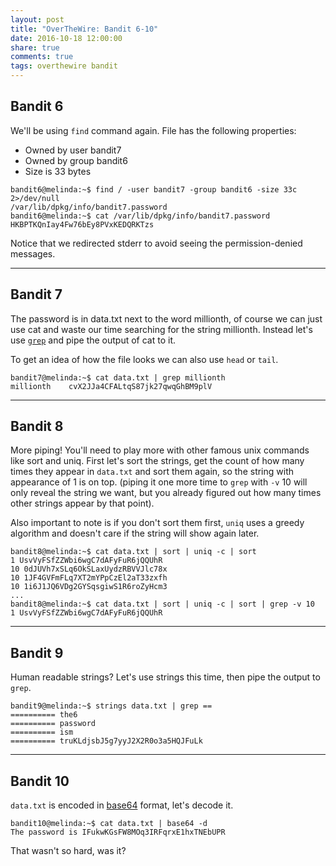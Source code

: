 ```yaml
---
layout: post
title: "OverTheWire: Bandit 6-10"
date: 2016-10-18 12:00:00
share: true
comments: true
tags: overthewire bandit
---
```


## Bandit 6

We'll be using `find` command again. File has the following properties:
* Owned by user bandit7
* Owned by group bandit6
* Size is 33 bytes

```console
bandit6@melinda:~$ find / -user bandit7 -group bandit6 -size 33c 2>/dev/null
/var/lib/dpkg/info/bandit7.password
bandit6@melinda:~$ cat /var/lib/dpkg/info/bandit7.password
HKBPTKQnIay4Fw76bEy8PVxKEDQRKTzs
```

Notice that we redirected stderr to avoid seeing the permission-denied messages.

___________________________________________

## Bandit 7

The password  is in data.txt next to the word millionth, of course we can just use cat and waste our time searching for the string millionth. Instead let's use [`grep`](https://www.gnu.org/software/grep/manual/grep.html) and pipe the output of cat to it.
 
To get an idea of how the file looks we can also use `head` or `tail`.

```console
bandit7@melinda:~$ cat data.txt | grep millionth
millionth    cvX2JJa4CFALtqS87jk27qwqGhBM9plV
```

___________________________________________

## Bandit 8

More piping! You'll need to play more with other famous unix commands like sort and uniq. First let's sort the strings, get the count of how many times they appear in `data.txt` and sort them again, so the string with appearance of 1 is on top. (piping it one more time to `grep` with `-v` 10 will only reveal the string we want, but you already figured out how many times other strings appear by that point).

Also important to note is if you don't sort them first, `uniq` uses a greedy algorithm and doesn't care if the string will show again later. 

```console
bandit8@melinda:~$ cat data.txt | sort | uniq -c | sort
1 UsvVyFSfZZWbi6wgC7dAFyFuR6jQQUhR
10 0dJUVh7xSLq6OkSLaxUydzRBVVJlc78x
10 1JF4GVFmFLq7XT2mYPpCzEl2aT33zxfh
10 1i6J1JQ6VDg2GYSqsgiwS1R6roZyHcm3
...
bandit8@melinda:~$ cat data.txt | sort | uniq -c | sort | grep -v 10
1 UsvVyFSfZZWbi6wgC7dAFyFuR6jQQUhR
```

___________________________________________

## Bandit 9

Human readable strings? Let's use strings this time, then pipe the output to `grep`.

```console
bandit9@melinda:~$ strings data.txt | grep ==
========== the6
========== password
========== ism
========== truKLdjsbJ5g7yyJ2X2R0o3a5HQJFuLk
```

___________________________________________

## Bandit 10

`data.txt` is encoded in [base64](https://en.wikipedia.org/wiki/Base64) format, let's decode it.

```console
bandit10@melinda:~$ cat data.txt | base64 -d
The password is IFukwKGsFW8MOq3IRFqrxE1hxTNEbUPR
```

That wasn't so hard, was it?